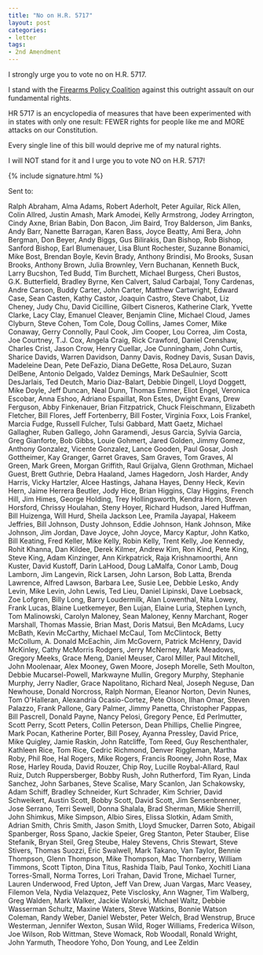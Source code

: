```yaml
---
title: "No on H.R. 5717"
layout: post
categories:
- letter
tags:
- 2nd Amendment
---
```


I strongly urge you to vote no on H.R. 5717.

I stand with the [Firearms Policy Coalition](https://www.firearmspolicy.org/) against this outright assault on our fundamental rights.

HR 5717 is an encyclopedia of measures that have been experimented with in states with only one result: FEWER rights for people like me and MORE attacks on our Constitution.

Every single line of this bill would deprive me of my natural rights.

I will NOT stand for it and I urge you to vote NO on H.R. 5717!

{% include signature.html %}

Sent to:

Ralph Abraham, Alma Adams, Robert Aderholt, Peter Aguilar, Rick Allen, Colin Allred, Justin Amash, Mark Amodei, Kelly Armstrong, Jodey Arrington, Cindy Axne, Brian Babin, Don Bacon, Jim Baird, Troy Balderson, Jim Banks, Andy Barr, Nanette Barragan, Karen Bass, Joyce Beatty, Ami Bera, John Bergman, Don Beyer, Andy Biggs, Gus Bilirakis, Dan Bishop, Rob Bishop, Sanford Bishop, Earl Blumenauer, Lisa Blunt Rochester, Suzanne Bonamici, Mike Bost, Brendan Boyle, Kevin Brady, Anthony Brindisi, Mo Brooks, Susan Brooks, Anthony Brown, Julia Brownley, Vern Buchanan, Kenneth Buck, Larry Bucshon, Ted Budd, Tim Burchett, Michael Burgess, Cheri Bustos, G.K. Butterfield, Bradley Byrne, Ken Calvert, Salud Carbajal, Tony Cardenas, Andre Carson, Buddy Carter, John Carter, Matthew Cartwright, Edward Case, Sean Casten, Kathy Castor, Joaquin Castro, Steve Chabot, Liz Cheney, Judy Chu, David Cicilline, Gilbert Cisneros, Katherine Clark, Yvette Clarke, Lacy Clay, Emanuel Cleaver, Benjamin Cline, Michael Cloud, James Clyburn, Steve Cohen, Tom Cole, Doug Collins, James Comer, Mike Conaway, Gerry Connolly, Paul Cook, Jim Cooper, Lou Correa, Jim Costa, Joe Courtney, T.J. Cox, Angela Craig, Rick Crawford, Daniel Crenshaw, Charles Crist, Jason Crow, Henry Cuellar, Joe Cunningham, John Curtis, Sharice Davids, Warren Davidson, Danny Davis, Rodney Davis, Susan Davis, Madeleine Dean, Pete DeFazio, Diana DeGette, Rosa DeLauro, Suzan DelBene, Antonio Delgado, Valdez Demings, Mark DeSaulnier, Scott DesJarlais, Ted Deutch, Mario Diaz-Balart, Debbie Dingell, Lloyd Doggett, Mike Doyle, Jeff Duncan, Neal Dunn, Thomas Emmer, Eliot Engel, Veronica Escobar, Anna Eshoo, Adriano Espaillat, Ron Estes, Dwight Evans, Drew Ferguson, Abby Finkenauer, Brian Fitzpatrick, Chuck Fleischmann, Elizabeth Fletcher, Bill Flores, Jeff Fortenberry, Bill Foster, Virginia Foxx, Lois Frankel, Marcia Fudge, Russell Fulcher, Tulsi Gabbard, Matt Gaetz, Michael Gallagher, Ruben Gallego, John Garamendi, Jesus Garcia, Sylvia Garcia, Greg Gianforte, Bob Gibbs, Louie Gohmert, Jared Golden, Jimmy Gomez, Anthony Gonzalez, Vicente Gonzalez, Lance Gooden, Paul Gosar, Josh Gottheimer, Kay Granger, Garret Graves, Sam Graves, Tom Graves, Al Green, Mark Green, Morgan Griffith, Raul Grijalva, Glenn Grothman, Michael Guest, Brett Guthrie, Debra Haaland, James Hagedorn, Josh Harder, Andy Harris, Vicky Hartzler, Alcee Hastings, Jahana Hayes, Denny Heck, Kevin Hern, Jaime Herrera Beutler, Jody Hice, Brian Higgins, Clay Higgins, French Hill, Jim Himes, George Holding, Trey Hollingsworth, Kendra Horn, Steven Horsford, Chrissy Houlahan, Steny Hoyer, Richard Hudson, Jared Huffman, Bill Huizenga, Will Hurd, Sheila Jackson Lee, Pramila Jayapal, Hakeem Jeffries, Bill Johnson, Dusty Johnson, Eddie Johnson, Hank Johnson, Mike Johnson, Jim Jordan, Dave Joyce, John Joyce, Marcy Kaptur, John Katko, Bill Keating, Fred Keller, Mike Kelly, Robin Kelly, Trent Kelly, Joe Kennedy, Rohit Khanna, Dan Kildee, Derek Kilmer, Andrew Kim, Ron Kind, Pete King, Steve King, Adam Kinzinger, Ann Kirkpatrick, Raja Krishnamoorthi, Ann Kuster, David Kustoff, Darin LaHood, Doug LaMalfa, Conor Lamb, Doug Lamborn, Jim Langevin, Rick Larsen, John Larson, Bob Latta, Brenda Lawrence, Alfred Lawson, Barbara Lee, Susie Lee, Debbie Lesko, Andy Levin, Mike Levin, John Lewis, Ted Lieu, Daniel Lipinski, Dave Loebsack, Zoe Lofgren, Billy Long, Barry Loudermilk, Alan Lowenthal, Nita Lowey, Frank Lucas, Blaine Luetkemeyer, Ben Lujan, Elaine Luria, Stephen Lynch, Tom Malinowski, Carolyn Maloney, Sean Maloney, Kenny Marchant, Roger Marshall, Thomas Massie, Brian Mast, Doris Matsui, Ben McAdams, Lucy McBath, Kevin McCarthy, Michael McCaul, Tom McClintock, Betty McCollum, A. Donald McEachin, Jim McGovern, Patrick McHenry, David McKinley, Cathy McMorris Rodgers, Jerry McNerney, Mark Meadows, Gregory Meeks, Grace Meng, Daniel Meuser, Carol Miller, Paul Mitchell, John Moolenaar, Alex Mooney, Gwen Moore, Joseph Morelle, Seth Moulton, Debbie Mucarsel-Powell, Markwayne Mullin, Gregory Murphy, Stephanie Murphy, Jerry Nadler, Grace Napolitano, Richard Neal, Joseph Neguse, Dan Newhouse, Donald Norcross, Ralph Norman, Eleanor Norton, Devin Nunes, Tom O'Halleran, Alexandria Ocasio-Cortez, Pete Olson, Ilhan Omar, Steven Palazzo, Frank Pallone, Gary Palmer, Jimmy Panetta, Christopher Pappas, Bill Pascrell, Donald Payne, Nancy Pelosi, Gregory Pence, Ed Perlmutter, Scott Perry, Scott Peters, Collin Peterson, Dean Phillips, Chellie Pingree, Mark Pocan, Katherine Porter, Bill Posey, Ayanna Pressley, David Price, Mike Quigley, Jamie Raskin, John Ratcliffe, Tom Reed, Guy Reschenthaler, Kathleen Rice, Tom Rice, Cedric Richmond, Denver Riggleman, Martha Roby, Phil Roe, Hal Rogers, Mike Rogers, Francis Rooney, John Rose, Max Rose, Harley Rouda, David Rouzer, Chip Roy, Lucille Roybal-Allard, Raul Ruiz, Dutch Ruppersberger, Bobby Rush, John Rutherford, Tim Ryan, Linda Sanchez, John Sarbanes, Steve Scalise, Mary Scanlon, Jan Schakowsky, Adam Schiff, Bradley Schneider, Kurt Schrader, Kim Schrier, David Schweikert, Austin Scott, Bobby Scott, David Scott, Jim Sensenbrenner, Jose Serrano, Terri Sewell, Donna Shalala, Brad Sherman, Mikie Sherrill, John Shimkus, Mike Simpson, Albio Sires, Elissa Slotkin, Adam Smith, Adrian Smith, Chris Smith, Jason Smith, Lloyd Smucker, Darren Soto, Abigail Spanberger, Ross Spano, Jackie Speier, Greg Stanton, Peter Stauber, Elise Stefanik, Bryan Steil, Greg Steube, Haley Stevens, Chris Stewart, Steve Stivers, Thomas Suozzi, Eric Swalwell, Mark Takano, Van Taylor, Bennie Thompson, Glenn Thompson, Mike Thompson, Mac Thornberry, William Timmons, Scott Tipton, Dina Titus, Rashida Tlaib, Paul Tonko, Xochitl Liana Torres-Small, Norma Torres, Lori Trahan, David Trone, Michael Turner, Lauren Underwood, Fred Upton, Jeff Van Drew, Juan Vargas, Marc Veasey, Filemon Vela, Nydia Velazquez, Pete Visclosky, Ann Wagner, Tim Walberg, Greg Walden, Mark Walker, Jackie Walorski, Michael Waltz, Debbie Wasserman Schultz, Maxine Waters, Steve Watkins, Bonnie Watson Coleman, Randy Weber, Daniel Webster, Peter Welch, Brad Wenstrup, Bruce Westerman, Jennifer Wexton, Susan Wild, Roger Williams, Frederica Wilson, Joe Wilson, Rob Wittman, Steve Womack, Rob Woodall, Ronald Wright, John Yarmuth, Theodore Yoho, Don Young, and Lee Zeldin
